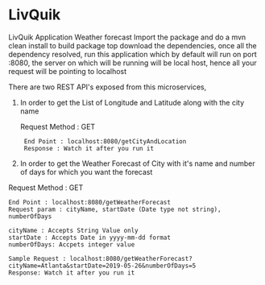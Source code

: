 # LivQuik
LivQuik Application Weather forecast
Import the package and do a mvn clean install to build package top download the dependencies,
once all the dependency resolved, run this application
which by default will run on port :8080, the server on which will be running
will be local host, hence all your request will be pointing to localhost

There are two REST API's exposed from this microservices,
1. In order to get the List of Longitude and Latitude along with the city name

   Request Method : GET
   
        End Point : localhost:8080/getCityAndLocation
        Response : Watch it after you run it
 
 2. In order to get the Weather Forecast of City with it's name and number of days for which you want the forecast
 
   Request Method : GET
 
    End Point : localhost:8080/getWeatherForecast
    Request param : cityName, startDate (Date type not string), numberOfDays

    cityName : Accepts String Value only
    startDate : Accepts Date in yyyy-mm-dd format
    numberOfDays: Accpets integer value
 
    Sample Request : localhost:8080/getWeatherForecast?cityName=Atlanta&startDate=2019-05-26&numberOfDays=5
    Response: Watch it after you run it

 
 
 

